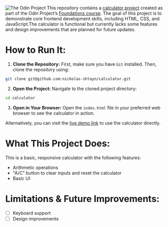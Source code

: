 ![The Odin Project](https://www.skillfinder.com.au/media/wysiwyg/the-odin-project-logo-skill-finder-partners-page.png)
This repository contains a [calculator project](https://www.theodinproject.com/lessons/foundations-calculator) created as part of the Odin Project’s [Foundations course](https://www.theodinproject.com/paths/foundations/courses/foundations). The goal of this project is to demonstrate core frontend development skills, including HTML, CSS, and JavaScript.The calculator is functional but currently lacks some features and design improvements that are planned for future updates.

# How to Run It:
1. **Clone the Repository:** First, make sure you have `Git` installed. Then, clone the repository using:
```bash
git clone git@github.com:nickolas-shtayn/calculator.git
```
2. **Open the Project:** Navigate to the cloned project directory:
```bash
cd calculator
```
3. **Open in Your Browser:** Open the `index.html` file in your preferred web browser to see the calculator in action.

Alternatively, you can visit the [live demo link](https://nickolas-shtayn.github.io/calculator/) to use the calculator directly.

# What This Project Does:

This is a basic, responsive calculator with the following features:
- Arithmetic operations
- "A/C" button to clear inputs and reset the calculator
- Basic UI

# Limitations & Future Improvements:
- [ ] Keyboard support
- [ ] Design improvements